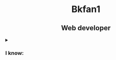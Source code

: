 <h1 align="center">Bkfan1</h1>
<h2 align="center" >Web developer</h2>

<details >
    <summary><h3>I know:</h3></summary>
    <h3>Programming languages:</h3>
    <img width="100px" height="100px" src="https://www.mozillaphilippines.org/wp-content/uploads/2016/06/javascript-logo.jpg" alt="JavaScript">
    <img width="100px" height="100px" src="https://upload.wikimedia.org/wikipedia/commons/thumb/c/c3/Python-logo-notext.svg/1200px-Python-logo-notext.svg.png" alt="Python">
    <img width="100px" height="100px" src="https://bashlogo.com/img/symbol/png/monochrome_light.png" alt="Bash/Shell Scripting">
    <hr>

    <h3>Markup languages:</h3>
    <img width="100px" height="100px" src="https://lh3.googleusercontent.com/proxy/Lit7wlZ4KCxlAAfU1gfeR5sRTTXhjD-nPY0yooMOKXaaclsRwpZgH-aQLNbeaw-T1fI-uR2j3X9CIZ98GaHvys3z3-df_2wb4xiDF2JuqO3kzeYWH2ch3SDPXtAyeXoK2Otmmzttkh1XhQyya6iohqVww7bXLq_GrwGnWI0bsc905idnpH4" alt="HTML5">
    <img width="100px" height="100px" src="https://kariselovuo.pro/ksprov1/wp-content/uploads/2018/02/css-logo.png" alt="CSS3">
    <hr>

    <h3>Preprocessors & template engines:</h3>
    <img width="100px" height="100px" src="https://www.ondho.com/wp-content/uploads/2015/04/thumbnail-sass.png" alt="SASS">
    <img width="100px" height="100px" src="https://res.cloudinary.com/practicaldev/image/fetch/s--Rr7K5gOm--/c_limit%2Cf_auto%2Cfl_progressive%2Cq_auto%2Cw_880/https://dbalas.gallerycdn.vsassets.io/extensions/dbalas/vscode-html2pug/0.0.2/1532242577062/Microsoft.VisualStudio.Services.Icons.Default" alt="Pug HTML">
    <img width="120px" height="100px" src="https://icons.veryicon.com/png/o/file-type/doucument/markdown-fill-1.png" alt="Markdown Language">
    <hr>

    <h3>Query languages:</h3>
    <img width="100px" height="100px" src="https://anterior.tectimes.net/wp-content/uploads/2017/08/Azure-SQL-Database-generic_COLOR.png" alt="SQL Language">
</details>

